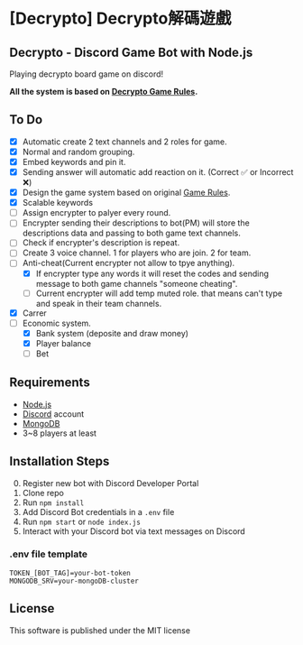 # [Decrypto] Decrypto解碼遊戲
## Decrypto - Discord Game Bot with Node.js
Playing decrypto board game on discord!

**All the system is based on [Decrypto Game Rules](https://www.gokids.com.tw/tsaiss/gokids/rules/DECRYPTO_EN_RULES_09nov2017.pdf "game rules").**

## To Do
- [x] Automatic create 2 text channels and 2 roles for game.
- [x] Normal and random grouping.
- [x] Embed keywords and pin it.
- [x] Sending answer will automatic add reaction on it. (Correct :white_check_mark: or Incorrect :x:)
- [x] Design the game system based on original [Game Rules](https://www.gokids.com.tw/tsaiss/gokids/rules/DECRYPTO_EN_RULES_09nov2017.pdf "game rules").
- [x] Scalable keywords
- [ ] Assign encrypter to palyer every round.
- [ ] Encrypter sending their descriptions to bot(PM) will store the descriptions data and passing to both game text channels.
- [ ] Check if encrypter's description is repeat.
- [ ] Create 3 voice channel. 1 for players who are join. 2 for team.
- [ ] Anti-cheat(Current encrypter not allow to tpye anything).
	- [x] If encrypter type any words it will reset the codes and sending message to both game channels "someone cheating".
	- [ ] Current encrypter will add temp muted role. that means can't type and speak in their team channels.
- [x] Carrer
- [ ] Economic system.
	- [x] Bank system (deposite and draw money)
	- [x] Player balance
	- [ ] Bet

## Requirements

- [Node.js](http://nodejs.org/)
- [Discord](https://discordapp.com/) account
- [MongoDB](https://www.mongodb.com/)
- 3~8 players at least

## Installation Steps

0. Register new bot with Discord Developer Portal 
1. Clone repo
2. Run `npm install`
3. Add Discord Bot credentials in a `.env` file
3. Run `npm start` or `node index.js`
4. Interact with your Discord bot via text messages on Discord

### .env file template
```
TOKEN_[BOT_TAG]=your-bot-token
MONGODB_SRV=your-mongoDB-cluster
```

## License
This software is published under the MIT license
